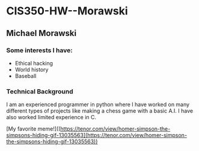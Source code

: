 # CIS350-HW--Morawski
## Michael Morawski

### Some interests I have:
* Ethical hacking
* World history
* Baseball

### Technical Background
I am an experienced programmer in python where I have worked on many different types of projects like making a chess game with a basic A.I. I have also worked limited experience in C.

[My favorite meme!]((https://tenor.com/view/homer-simpson-the-simpsons-hiding-gif-13035563](https://tenor.com/view/homer-simpson-the-simpsons-hiding-gif-13035563))
